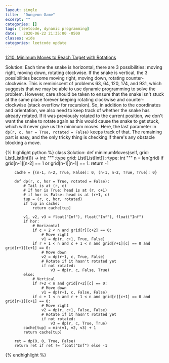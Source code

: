 ```yaml
---
layout: single
title:  "Dungeon Game"
excerpt: ""
categories: []
tags: [leetcode, dynamic programming]
date:   2020-06-22 21:35:00 -0500
classes: wide
categories: leetcode update
---
```


[1210. Minimum Moves to Reach Target with Rotations](https://leetcode.com/problems/minimum-moves-to-reach-target-with-rotations/)

Solution: Each time the snake is horizontal, there are 3 possibilities: moving right, moving down, rotating clockwise. If the snake is vertical, the 3 possibilities become moving right, moving down, rotating counter-clockwise. This is reminiscent of problems 63, 64, 120, 174, and 931, which suggests that we may be able to use dynamic programming to solve the problem. However, care should be taken to ensure that the snake isn't stuck at the same place forever keeping rotating clockwise and counter-clockwise (stack overflow for recursion). So, in addition to the coordinates and orientation, we also need to keep track of whether the snake has already rotated. If it was previously rotated to the current position, we don't want the snake to rotate again as this would cause the snake to get stuck, which will never give us the minimum moves. Here, the last parameter in ```dp(r, c, hor = True, rotated = False)``` keeps track of that. The remaining part is easy, and the only tricky thing is checking if there's any obstacle blocking a move.

{% highlight python %}
class Solution:
    def minimumMoves(self, grid: List[List[int]]) -> int:
        """
        :type grid: List[List[int]]
        :rtype: int
        """
        n = len(grid)
        if grid[n-1][n-2] == 1 or grid[n-1][n-1] == 1: 
            return -1
        
        cache = {(n-1, n-2, True, False): 0, (n-1, n-2, True, True): 0}
        
        def dp(r, c, hor = True, rotated = False):
            # Tail is at (r, c)
            # If hor is True: head is at (r, c+1)
            # if hor is False: head is at (r+1, c)
            tup = (r, c, hor, rotated)
            if tup in cache:
                return cache[tup]
            
            v1, v2, v3 = float("Inf"), float("Inf"), float("Inf")
            if hor:
                # Horizontal
                if c + 2 < n and grid[r][c+2] == 0:
                    # Move right
                    v1 = dp(r, c+1, True, False)
                if r + 1 < n and c + 1 < n and grid[r+1][c] == 0 and grid[r+1][c+1] == 0:
                    # Move down
                    v2 = dp(r+1, c, True, False)
                    # Rotate if it hasn't rotated yet
                    if not rotated:
                        v3 = dp(r, c, False, True)
            else:
                # Vertical
                if r+2 < n and grid[r+2][c] == 0:
                    # Move down
                    v1 = dp(r+1, c, False, False)
                if c + 1 < n and r + 1 < n and grid[r][c+1] == 0 and grid[r+1][c+1] == 0:
                    # Move right
                    v2 = dp(r, c+1, False, False)
                    # Rotate if it hasn't rotated yet
                    if not rotated:
                        v3 = dp(r, c, True, True)
            cache[tup] = min(v1, v2, v3) + 1
            return cache[tup]

        ret = dp(0, 0, True, False)
        return ret if ret != float("Inf") else -1
{% endhighlight %}
